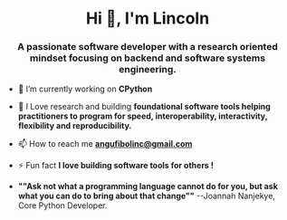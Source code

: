 
<h1 align="center">Hi 👋, I'm Lincoln</h1>
<h3 align="center">A passionate software developer with a research oriented mindset focusing on backend and software systems engineering. </h3>

- 🔭 I’m currently working on **CPython**

- 🌱 I Love research and building **foundational software tools helping practitioners to program for speed, interoperability, interactivity, flexibility and reproducibility.**

- 📫 How to reach me **angufibolinc@gmail.com**

- ⚡ Fun fact **I love building software tools for others !**
- **""Ask not what a programming language cannot do for you, but ask what you can do to bring about that change""** --Joannah Nanjekye, Core Python Developer.
